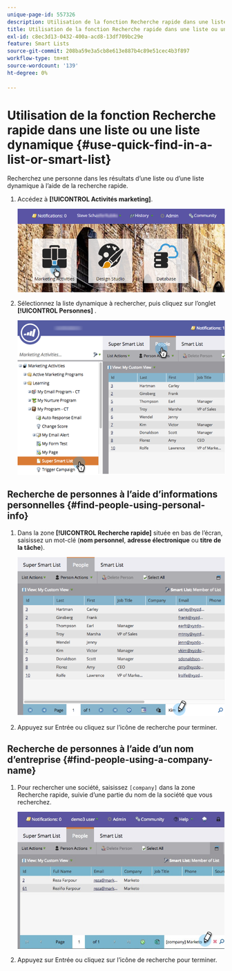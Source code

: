 ```yaml
---
unique-page-id: 557326
description: Utilisation de la fonction Recherche rapide dans une liste ou une liste dynamique - Documents Marketo - Documentation du produit
title: Utilisation de la fonction Recherche rapide dans une liste ou une liste dynamique
exl-id: c8ec3d13-0432-400a-acd8-13df709bc29e
feature: Smart Lists
source-git-commit: 208ba59e3a5cb8e613e887b4c89e51cec4b3f897
workflow-type: tm+mt
source-wordcount: '139'
ht-degree: 0%

---
```


# Utilisation de la fonction Recherche rapide dans une liste ou une liste dynamique {#use-quick-find-in-a-list-or-smart-list}

Recherchez une personne dans les résultats d’une liste ou d’une liste dynamique à l’aide de la recherche rapide.

1. Accédez à **[!UICONTROL Activités marketing]**.

   ![](assets/login-marketing-activities.png)

1. Sélectionnez la liste dynamique à rechercher, puis cliquez sur l’onglet **[!UICONTROL Personnes]** .

   ![](assets/smartlistpeople.png)

## Recherche de personnes à l’aide d’informations personnelles {#find-people-using-personal-info}

1. Dans la zone **[!UICONTROL Recherche rapide]** située en bas de l’écran, saisissez un mot-clé (**nom personnel**, **adresse électronique** ou **titre de la tâche**).

   ![](assets/searchpeople.png)

1. Appuyez sur Entrée ou cliquez sur l’icône de recherche pour terminer.

## Recherche de personnes à l’aide d’un nom d’entreprise {#find-people-using-a-company-name}

1. Pour rechercher une société, saisissez `[company]` dans la zone Recherche rapide, suivie d’une partie du nom de la société que vous recherchez.

   ![](assets/supersmartlistsearch.jpg)

1. Appuyez sur Entrée ou cliquez sur l’icône de recherche pour terminer.
